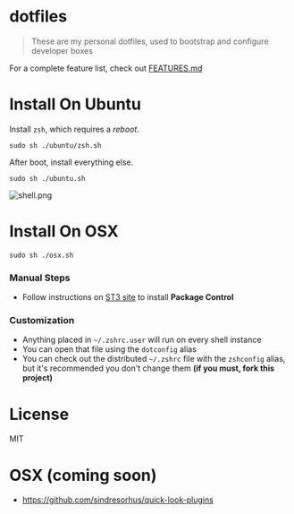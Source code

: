 # dotfiles

> These are my personal dotfiles, used to bootstrap and configure developer boxes

For a complete feature list, check out [FEATURES.md][1]

# Install On Ubuntu

Install `zsh`, which requires a _reboot_.

````shell
sudo sh ./ubuntu/zsh.sh
````

After boot, install everything else.

```shell
sudo sh ./ubuntu.sh
```

![shell.png][2]

# Install On OSX

```shell
sudo sh ./osx.sh
```

### Manual Steps

- Follow instructions on [ST3 site](https://sublime.wbond.net/installation#ST3) to install **Package Control**

### Customization

- Anything placed in `~/.zshrc.user` will run on every shell instance
- You can open that file using the `dotconfig` alias
- You can check out the distributed `~/.zshrc` file with the `zshconfig` alias, but it's recommended you don't change them **(if you must, fork this project)**

# License

MIT

# OSX (coming soon)

- https://github.com/sindresorhus/quick-look-plugins

[1]: FEATURES.md
[2]: https://raw.github.com/bevacqua/dotfiles/master/images/ubuntu.png
